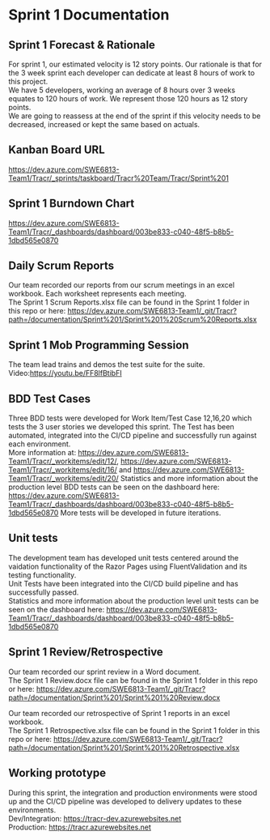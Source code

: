 # Sprint 1 Documentation

## Sprint 1 Forecast & Rationale
For sprint 1, our estimated velocity is 12 story points. Our rationale is that for the 3 week sprint each developer can dedicate at least 8 hours of work to this project.  
We have 5 developers, working an average of 8 hours over 3 weeks equates to 120 hours of work. We represent those 120 hours as 12 story points.  
We are going to reassess at the end of the sprint if this velocity needs to be decreased, increased or kept the same based on actuals.

## Kanban Board URL
https://dev.azure.com/SWE6813-Team1/Tracr/_sprints/taskboard/Tracr%20Team/Tracr/Sprint%201

## Sprint 1 Burndown Chart
https://dev.azure.com/SWE6813-Team1/Tracr/_dashboards/dashboard/003be833-c040-48f5-b8b5-1dbd565e0870

## Daily Scrum Reports
Our team recorded our reports from our scrum meetings in an excel workbook. Each worksheet represents each meeting.  
The Sprint 1 Scrum Reports.xlsx file can be found in the Sprint 1 folder in this repo or here: https://dev.azure.com/SWE6813-Team1/_git/Tracr?path=/documentation/Sprint%201/Sprint%201%20Scrum%20Reports.xlsx

## Sprint 1 Mob Programming Session
The team lead trains and demos the test suite for the suite.  
Video:https://youtu.be/FF8lfBtibFI

## BDD Test Cases
Three BDD tests were developed for Work Item/Test Case 12,16,20 which tests the 3 user stories we developed this sprint. The Test has been automated, integrated into the CI/CD pipeline and successfully run against each environment.  
More information at: https://dev.azure.com/SWE6813-Team1/Tracr/_workitems/edit/12/, https://dev.azure.com/SWE6813-Team1/Tracr/_workitems/edit/16/ and https://dev.azure.com/SWE6813-Team1/Tracr/_workitems/edit/20/
Statistics and more information about the production level BDD tests can be seen on the dashboard here: https://dev.azure.com/SWE6813-Team1/Tracr/_dashboards/dashboard/003be833-c040-48f5-b8b5-1dbd565e0870
More tests will be developed in future iterations.

## Unit tests
The development team has developed unit tests centered around the vaidation functionality of the Razor Pages using FluentValidation and its testing functionality.  
Unit Tests have been integrated into the CI/CD build pipeline and has successfully passed.  
Statistics and more information about the production level unit tests can be seen on the dashboard here: https://dev.azure.com/SWE6813-Team1/Tracr/_dashboards/dashboard/003be833-c040-48f5-b8b5-1dbd565e0870

## Sprint 1 Review/Retrospective
Our team recorded our sprint review in a Word document.  
The Sprint 1 Review.docx file can be found in the Sprint 1 folder in this repo or here: https://dev.azure.com/SWE6813-Team1/_git/Tracr?path=/documentation/Sprint%201/Sprint%201%20Review.docx 
  
Our team recorded our retrospective of Sprint 1 reports in an excel workbook.  
The Sprint 1 Retrospective.xlsx file can be found in the Sprint 1 folder in this repo or here: https://dev.azure.com/SWE6813-Team1/_git/Tracr?path=/documentation/Sprint%201/Sprint%201%20Retrospective.xlsx

## Working prototype
During this sprint, the integration and production environments were stood up and the CI/CD pipeline was developed to delivery updates to these environments.  
Dev/Integration: https://tracr-dev.azurewebsites.net    
Production: https://tracr.azurewebsites.net